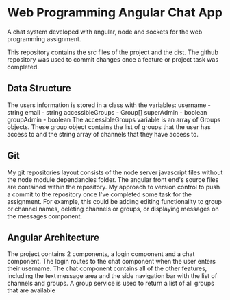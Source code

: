 # Web Programming Angular Chat App 
A chat system developed with angular, node and sockets for the web programming assignment.

This repository contains the src files of the project and the dist. The github repository was used to commit changes once a feature or project task was completed.

## Data Structure

The users information is stored in a class with the variables:
username - string
email - string
accessibleGroups - Group[]
superAdmin - boolean
groupAdmin - boolean
The accessibleGroups variable is an array of Groups objects. These group object contains the list of groups that the user has access to and the string array of channels that they have access to.
## Git 
My git repositories layout consists of the node server javascript files without the node module dependancies folder. The angular front end's source files are contained within the repository.
My approach to version control to push a commit to the repository once I've completed some task for the assignment. For example, this could be adding editing functionality to group or channel names, deleting channels or groups, or displaying messages on the messages component.
## Angular Architecture
The project contains 2 components, a login component and a chat component. The login routes to the chat component when the user enters their username. The chat component contains all of the other features, including the text message area and the side navigation bar with the list of channels and groups. 
A group service is used to return a list of all groups that are available
